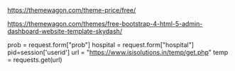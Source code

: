 https://themewagon.com/theme-price/free/

https://themewagon.com/themes/free-bootstrap-4-html-5-admin-dashboard-website-template-skydash/

prob = request.form["prob"]
hospital = request.form["hospital"]
pid=session['userid']
url = "https://www.isisolutions.in/temp/get.php"
temp = requests.get(url)
